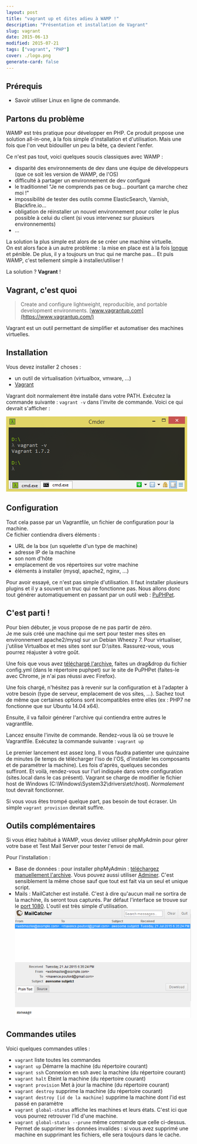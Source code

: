 ```yaml
---
layout: post
title: "vagrant up et dites adieu à WAMP !"
description: "Présentation et installation de Vagrant"
slug: vagrant
date: 2015-06-13
modified: 2015-07-21
tags: ["vagrant", "PHP"]
cover: ./logo.png
generate-card: false
---
```


## Prérequis

* Savoir utiliser Linux en ligne de commande.

## Partons du problème

WAMP est très pratique pour développer en PHP. Ce produit propose une solution all-in-one, à la fois simple d'installation et d'utilisation. Mais une fois que l'on veut bidouiller un peu la bête, ça devient l'enfer.

Ce n'est pas tout, voici quelques soucis classiques avec WAMP :  

* disparité des environnements de dev dans une équipe de développeurs (que ce soit les version de WAMP, de l'OS)
* difficulté à partager un environnement de dev configuré
* le traditionnel "Je ne comprends pas ce bug... pourtant ça marche chez moi !"
* impossibilité de tester des outils comme ElasticSearch, Varnish, Blackfire.io...
* obligation de réinstaller un nouvel environnement pour coller le plus possible à celui du client (si vous intervenez sur plusieurs environnements)
* ...

La solution la plus simple est alors de se créer une machine virtuelle.  
On est alors face à un autre problème : la mise en place est à la fois <u>longue</u> et pénible. De plus, il y a toujours un truc qui ne marche pas... Et puis WAMP, c'est tellement simple à installer/utiliser !

La solution ? **Vagrant** !

## Vagrant, c'est quoi

>Create and configure lightweight, reproducible, and portable development environments.
[www.vagrantup.com](https://www.vagrantup.com/)

Vagrant est un outil permettant de simplifier et automatiser des machines virtuelles.

## Installation

Vous devez installer 2 choses :  

* un outil de virtualisation (virtualbox, vmware, ...)
* [Vagrant](https://www.vagrantup.com/downloads.html)

Vagrant doit normalement être installé dans votre PATH.  Exécutez la commande suivante : `vagrant -v` dans l'invite de commande. Voici ce qui devrait s'afficher :

![vagrant version](./console.png)

## Configuration

Tout cela passe par un Vagrantfile, un fichier de configuration pour la machine.  
Ce fichier contiendra divers éléments :  

* URL de la box (un squelette d'un type de machine)
* adresse IP de la machine
* son nom d'hôte
* emplacement de vos répertoires sur votre machine
* éléments à installer (mysql, apache2, nginx, ...)

Pour avoir essayé, ce n'est pas simple d'utilisation. Il faut installer plusieurs plugins et il y a souvent un truc qui ne fonctionne pas.
Nous allons donc tout générer automatiquement en passant par un outil web : [PuPHPet](https://puphpet.com).

## C'est parti !

Pour bien débuter, je vous propose de ne pas partir de zéro.  
Je me suis créé une machine qui me sert pour tester mes sites en environnement apache2/mysql sur un Debian Wheezy 7. Pour virtualiser, j'utilise Virtualbox et mes sites sont sur D:\sites.
Rassurez-vous, vous pourrez réajuster à votre goût.

Une fois que vous avez [téléchargé l'archive](https://github.com/maxpou/vagrant-sites-apache), faites un drag&drop du fichier config.yml (dans le répertoire puphpet) sur le site de PuPHPet (faites-le avec Chrome, je n'ai pas réussi avec Firefox).

Une fois chargé, n'hésitez pas à revenir sur la configuration et à l'adapter à votre besoin (type de serveur, emplacement de vos sites, ...). Sachez tout de même que certaines options sont incompatibles entre elles (ex : PHP7 ne fonctionne que sur Ubuntu 14.04 x64).

Ensuite, il va falloir générer l'archive qui contiendra entre autres le vagrantfile.

Lancez ensuite l'invite de commande. Rendez-vous là où se trouve le Vagrantfile.
Exécutez la commande suivante : `vagrant up`

Le premier lancement est assez long. Il vous faudra patienter une quinzaine de minutes (le temps de télécharger l'iso de l'OS, d'installer les composants et de paramétrer la machine). Les fois d'après, quelques secondes suffiront.
Et voilà, rendez-vous sur l'url indiquée dans votre configuration (sites.local dans le cas présent). Vagrant se charge de modifier le fichier host de Windows (C:\Windows\System32\drivers\etc\host).
*Normalement* tout devrait fonctionner.

Si vous vous êtes trompé quelque part, pas besoin de tout écraser. Un simple `vagrant provision` devrait suffire.

## Outils complémentaires

Si vous étiez habitué à WAMP, vous deviez utiliser phpMyAdmin pour gérer votre base et Test Mail Server pour tester l'envoi de mail.

Pour l'installation :

* Base de données : pour installer phpMyAdmin : [téléchargez manuellement l'archive](https://files.phpmyadmin.net/phpMyAdmin/4.4.12/phpMyAdmin-4.4.12-all-languages.zip). Vous pouvez aussi utiliser [Adminer](http://www.adminer.org). C'est sensiblement la même chose sauf que tout est fait via un seul et unique script.
* Mails : MailCatcher est installé. C'est à dire qu'aucun mail ne sortira de la machine, ils seront tous capturés. Par défaut l'interface se trouve sur le [port 1080](http://sites.local:1080). L'outil est très simple d'utilisation.
![vagrant version](./mail.png)

## Commandes utiles

Voici quelques commandes utiles :  

* `vagrant` liste toutes les commandes
* `vagrant up` Démarre la machine (du répertoire courant)
* `vagrant ssh` Connexion en ssh avec la machine (du répertoire courant)
* `vagrant halt` Eteint la machine (du répertoire courant)
* `vagrant provision` Met à jour la machine  (du répertoire courant)
* `vagrant destroy` supprime la machine (du répertoire courant)
* `vagrant destroy [id de la machine]` supprime la machine dont l'id est passé en paramètre
* `vagrant global-status` affiche les machines et leurs états. C'est ici que vous pourrez retrouver l'id d'une machine.
* `vagrant global-status --prune` même commande que celle ci-dessus. Permet de supprimer les données invalides : si vous avez supprimé une machine en supprimant les fichiers, elle sera toujours dans le cache.
